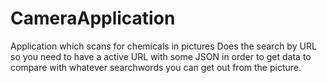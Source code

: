 # CameraApplication
Application which scans for chemicals in pictures 
Does the search by URL so you need to have a active URL with some JSON in order to get data to compare with whatever
searchwords you can get out from the picture. 
